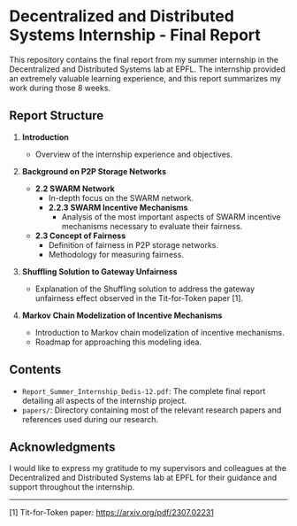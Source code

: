 # Decentralized and Distributed Systems Internship - Final Report

This repository contains the final report from my summer internship in the Decentralized and Distributed Systems lab at EPFL. The internship provided an extremely valuable learning experience, and this report summarizes my work during those 8 weeks.

## Report Structure

1. **Introduction**
   - Overview of the internship experience and objectives.

2. **Background on P2P Storage Networks**
   - **2.2 SWARM Network**
     - In-depth focus on the SWARM network.
     - **2.2.3 SWARM Incentive Mechanisms**
       - Analysis of the most important aspects of SWARM incentive mechanisms necessary to evaluate their fairness.
   - **2.3 Concept of Fairness**
     - Definition of fairness in P2P storage networks.
     - Methodology for measuring fairness.

3. **Shuffling Solution to Gateway Unfairness**
   - Explanation of the Shuffling solution to address the gateway unfairness effect observed in the Tit-for-Token paper [1].

4. **Markov Chain Modelization of Incentive Mechanisms**
   - Introduction to Markov chain modelization of incentive mechanisms.
   - Roadmap for approaching this modeling idea.

## Contents

- `Report_Summer_Internship_Dedis-12.pdf`: The complete final report detailing all aspects of the internship project.
- `papers/`: Directory containing most of the relevant research papers and references used during our research.

## Acknowledgments

I would like to express my gratitude to my supervisors and colleagues at the Decentralized and Distributed Systems lab at EPFL for their guidance and support throughout the internship.

---

[1] Tit-for-Token paper: https://arxiv.org/pdf/2307.02231
